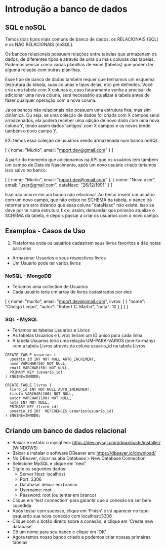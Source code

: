 # Introdução a banco de dados

## SQL e noSQL

Temos dois tipos mais comuns de banco de dados: os RELACIONAIS (SQL) e os NÃO RELACIONAIS (noSQL).

Os bancos relacionais possuem relações entre tabelas que armazenam os dados, de diferentes tipos e através de uma ou mais colunas das tabelas. Podemos pensar como várias planilhas de excel (tabelas) que podem ter alguma relação com outras planilhas.

Esse tipo de banco de dados também requer que tenhamos um esquema (estrutura da tabela, suas colunas e tipos delas, etc) pré definidos. Você cria uma tabela com X colunas e, caso futuramente venha a precisar de adicionar uma nova coluna, será necessário atualizar a tabela antes de fazer qualquer operação com a nova coluna.

Já os bancos não relacionais não possuem uma estrutura fixa, mas sim dinâmica. Ou seja, se uma coleção de dados foi criada com X campos send armazenados, ela poderá receber uma adição de novo dado com uma nova coluna Y, tendo assim dados 'antigos' com X campos e os novos tendo também o novo campo Y.

EX: temos essa coleção de usuários sendo armazenada num banco noSQL

[
  {
    nome: "Murilo",
    email: "mport.dev@gmail.com"
  }
]

A partir do momento que adicionamos na API que os usuários tem também um campo de Data de Nascimento, após um novo usuário criado teríamos isso salvo no banco:

[
  {
    nome: "Murilo",
    email: "mport.dev@gmail.com"
  },
  {
    nome: "Novo user",
    email: "user@gmail.com",
    dataNasc: "26/12/1991"
  }
]

Isso não ocorre em um banco não relacional. Ao tentar inserir um usuário com um novo campo, que não existe no SCHEMA da tabela, o banco irá retornar um erro dizendo que essa coluna "dataNasc" não existe. Isso se deve por te ruma estrutura fix e, assim, demandar que primeiro atualize o SCHEMA da tabela, e depois passar a criar os usuários com o novo campo.

## Exemplos - Casos de Uso

1. Plataforma onde os usuários cadastram seus livros favoritos e dão notas para eles

- Armazenar Usuarios e seus respectivos livros
- Um Usuario pode ter vários livros

### NoSQL - MongoDB

- Teríamos uma collection de Usuarios
- Cada usuário teria um array de livros cadastrados por eles

[
  {
    nome: "murilo",
    email: "mport.dev@gmail.com",
    livros: [
      {
        "nome": "Código Limpo",
        "autor": "Robert C. Martin",
        "nota": 10
      }
    ]
  }
]

### SQL - MySQL

- Teríamos as tabelas Usuarios e Livros
- As tabelas Usuarios e Livros teriam um ID unico para cada linha 
- A tabela Usuarios teria uma relação UM-PARA-VARIOS (one-to-many) com a tabela Livros através da coluna usuario_id na tabela Livros

```
CREATE TABLE usuarios (
  usuario_id INT NOT NULL AUTO_INCREMENT,
  nome VARCHAR(50) NOT NULL,
  email VARCHAR(50) NOT NULL,
  PRIMARY KEY (usuario_id)
) ENGINE=INNODB;

CREATE TABLE livros (
  livro_id INT NOT NULL AUTO_INCREMENT,
  titulo VARCHAR(100) NOT NULL,
  autor VARCHAR(100) NOT NULL,
  nota INT NOT NULL,
  PRIMARY KEY (livro_id)
  usuario_id INT  REFERENCES usuarios(usuario_id) 
) ENGINE=INNODB;
```


## Criando um banco de dados relacional

- Baixar e instalar o mysql em: https://dev.mysql.com/downloads/installer/ (WINDOWS)
- Baixar e instalar o software DBeaver em: https://dbeaver.io/download/
- No DBeaver, clicar na aba Database > New Database Connection
- Selecione MySQL e clique em 'next'
- Digite os seguintes dados:
  - Server Host: localhost
  - Port: 3306
  - Database: deixar em branco
  - Username: root
  - Password: root (ou tentar em branco)
- Clique em 'test connection' para garantir que a conexão irá ser bem sucedida
- Após testar com sucesso, clique em 'Finish' e irá aparecer no topo esquerdo sua nova conexão com localhost:3306
- Clique com o botão direito sobre a conexão, e clique em 'Create new database'
- Dê um nome para seu banco e clique em 'OK'
- Agora temos nosso banco criado e podemos criar nossas primeiras tabelas


